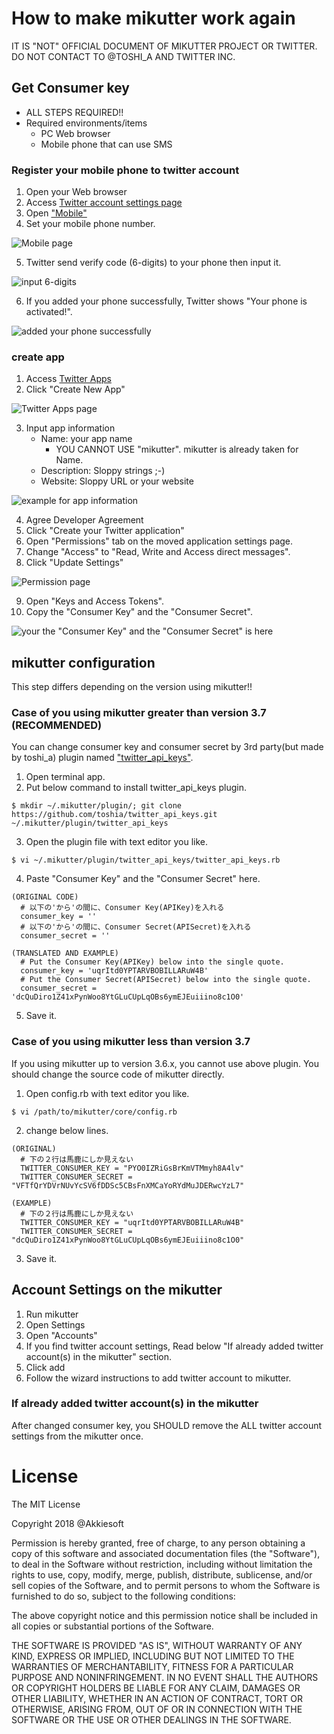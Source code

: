 # How to make mikutter work again

IT IS "NOT" OFFICIAL DOCUMENT OF MIKUTTER PROJECT OR TWITTER. DO NOT CONTACT TO @TOSHI_A AND TWITTER INC.

## Get Consumer key

* ALL STEPS REQUIRED!!
* Required environments/items
    * PC Web browser
    * Mobile phone that can use SMS

### Register your mobile phone to twitter account

1. Open your Web browser
2. Access [Twitter account settings page](https://twitter.com/settings/)
3. Open ["Mobile"](https://twitter.com/settings/add_phone)
4. Set your mobile phone number.

![Mobile page](img/01.jpg)

5. Twitter send verify code (6-digits) to your phone then input it.

![input 6-digits](img/02.jpg)

6. If you added your phone successfully, Twitter shows "Your phone is activated!".

![added your phone successfully](img/03.jpg)


### create app

1. Access [Twitter Apps](http://apps.twitter.com/)
2. Click "Create New App"

![Twitter Apps page](img/04.jpg)

3. Input app information
    * Name: your app name
        * YOU CANNOT USE "mikutter". mikutter is already taken for Name.
    * Description: Sloppy strings ;-)
    * Website: Sloppy URL or your website

![example for app information](img/05.jpg)

4. Agree Developer Agreement
5. Click "Create your Twitter application"
6. Open "Permissions" tab on the moved application settings page.
7. Change "Access" to "Read, Write and Access direct messages".
8. Click "Update Settings"

![Permission page](img/06.jpg)

9. Open "Keys and Access Tokens".
10. Copy the "Consumer Key" and the "Consumer Secret".

![your the "Consumer Key" and the "Consumer Secret" is here](img/07.jpg)

## mikutter configuration

This step differs depending on the version using mikutter!!

### Case of you using mikutter greater than version 3.7 (RECOMMENDED)

You can change consumer key and consumer secret by 3rd party(but made by toshi_a) plugin named ["twitter_api_keys"](https://github.com/toshia/twitter_api_keys).

1. Open terminal app.
2. Put below command to install twitter_api_keys plugin.

```
$ mkdir ~/.mikutter/plugin/; git clone https://github.com/toshia/twitter_api_keys.git ~/.mikutter/plugin/twitter_api_keys
```

3. Open the plugin file with text editor you like.

```
$ vi ~/.mikutter/plugin/twitter_api_keys/twitter_api_keys.rb
```

4. Paste "Consumer Key" and the "Consumer Secret" here.

```
(ORIGINAL CODE)
  # 以下の'から'の間に、Consumer Key(APIKey)を入れる
  consumer_key = ''
  # 以下の'から'の間に、Consumer Secret(APISecret)を入れる
  consumer_secret = ''
```
```
(TRANSLATED AND EXAMPLE)
  # Put the Consumer Key(APIKey) below into the single quote.
  consumer_key = 'uqrItd0YPTARVBOBILLARuW4B'
  # Put the Consumer Secret(APISecret) below into the single quote.
  consumer_secret = 'dcQuDiro1Z41xPynWoo8YtGLuCUpLqOBs6ymEJEuiiino8c1O0'
```

5. Save it.

### Case of you using mikutter less than version 3.7

If you using mikutter up to version 3.6.x, you cannot use above plugin. You should change the source code of mikutter directly.

1. Open config.rb with text editor you like.

```
$ vi /path/to/mikutter/core/config.rb
```

2. change below lines.

```
(ORIGINAL)
  # 下の２行は馬鹿にしか見えない
  TWITTER_CONSUMER_KEY = "PYO0IZRiGsBrKmVTMmyh8A4lv"
  TWITTER_CONSUMER_SECRET = "VFTfQrYDVrNUvYcSV6fDDSc5CBsFnXMCaYoRYdMuJDERwcYzL7"
```

```
(EXAMPLE)
  # 下の２行は馬鹿にしか見えない
  TWITTER_CONSUMER_KEY = "uqrItd0YPTARVBOBILLARuW4B"
  TWITTER_CONSUMER_SECRET = "dcQuDiro1Z41xPynWoo8YtGLuCUpLqOBs6ymEJEuiiino8c1O0"
```

3. Save it.

## Account Settings on the mikutter

1. Run mikutter
2. Open Settings
3. Open "Accounts"
4. If you find twitter account settings, Read below "If already added twitter account(s) in the mikutter" section.
5. Click add
6. Follow the wizard instructions to add twitter account to mikutter.

### If already added twitter account(s) in the mikutter

After changed consumer key, you SHOULD remove the ALL twitter account settings from the mikutter once.

# License

The MIT License

Copyright 2018 @Akkiesoft

Permission is hereby granted, free of charge, to any person obtaining a copy of this software and associated documentation files (the "Software"), to deal in the Software without restriction, including without limitation the rights to use, copy, modify, merge, publish, distribute, sublicense, and/or sell copies of the Software, and to permit persons to whom the Software is furnished to do so, subject to the following conditions:

The above copyright notice and this permission notice shall be included in all copies or substantial portions of the Software.

THE SOFTWARE IS PROVIDED "AS IS", WITHOUT WARRANTY OF ANY KIND, EXPRESS OR IMPLIED, INCLUDING BUT NOT LIMITED TO THE WARRANTIES OF MERCHANTABILITY, FITNESS FOR A PARTICULAR PURPOSE AND NONINFRINGEMENT. IN NO EVENT SHALL THE AUTHORS OR COPYRIGHT HOLDERS BE LIABLE FOR ANY CLAIM, DAMAGES OR OTHER LIABILITY, WHETHER IN AN ACTION OF CONTRACT, TORT OR OTHERWISE, ARISING FROM, OUT OF OR IN CONNECTION WITH THE SOFTWARE OR THE USE OR OTHER DEALINGS IN THE SOFTWARE.
